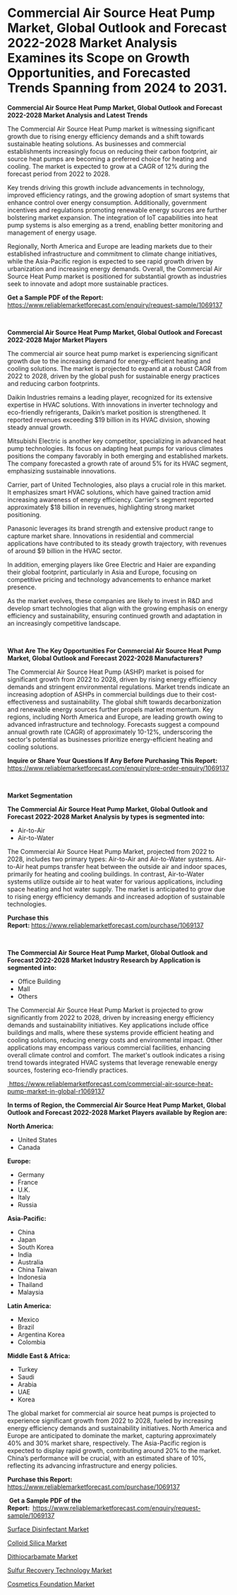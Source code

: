 <p><h1>Commercial Air Source Heat Pump Market, Global Outlook and Forecast 2022-2028 Market Analysis Examines its Scope on Growth Opportunities, and Forecasted Trends Spanning from 2024 to 2031.</h1></p><p><strong>Commercial Air Source Heat Pump Market, Global Outlook and Forecast 2022-2028 Market Analysis and Latest Trends</strong></p>
<p><p>The Commercial Air Source Heat Pump market is witnessing significant growth due to rising energy efficiency demands and a shift towards sustainable heating solutions. As businesses and commercial establishments increasingly focus on reducing their carbon footprint, air source heat pumps are becoming a preferred choice for heating and cooling. The market is expected to grow at a CAGR of 12% during the forecast period from 2022 to 2028.</p><p>Key trends driving this growth include advancements in technology, improved efficiency ratings, and the growing adoption of smart systems that enhance control over energy consumption. Additionally, government incentives and regulations promoting renewable energy sources are further bolstering market expansion. The integration of IoT capabilities into heat pump systems is also emerging as a trend, enabling better monitoring and management of energy usage.</p><p>Regionally, North America and Europe are leading markets due to their established infrastructure and commitment to climate change initiatives, while the Asia-Pacific region is expected to see rapid growth driven by urbanization and increasing energy demands. Overall, the Commercial Air Source Heat Pump market is positioned for substantial growth as industries seek to innovate and adopt more sustainable practices.</p></p>
<p><strong>Get a Sample PDF of the Report:&nbsp;</strong> <a href="https://www.reliablemarketforecast.com/enquiry/request-sample/1069137">https://www.reliablemarketforecast.com/enquiry/request-sample/1069137</a></p>
<p>&nbsp;</p>
<p><strong>Commercial Air Source Heat Pump Market, Global Outlook and Forecast 2022-2028 Major Market Players</strong></p>
<p><p>The commercial air source heat pump market is experiencing significant growth due to the increasing demand for energy-efficient heating and cooling solutions. The market is projected to expand at a robust CAGR from 2022 to 2028, driven by the global push for sustainable energy practices and reducing carbon footprints.</p><p>Daikin Industries remains a leading player, recognized for its extensive expertise in HVAC solutions. With innovations in inverter technology and eco-friendly refrigerants, Daikin’s market position is strengthened. It reported revenues exceeding $19 billion in its HVAC division, showing steady annual growth.</p><p>Mitsubishi Electric is another key competitor, specializing in advanced heat pump technologies. Its focus on adapting heat pumps for various climates positions the company favorably in both emerging and established markets. The company forecasted a growth rate of around 5% for its HVAC segment, emphasizing sustainable innovations.</p><p>Carrier, part of United Technologies, also plays a crucial role in this market. It emphasizes smart HVAC solutions, which have gained traction amid increasing awareness of energy efficiency. Carrier's segment reported approximately $18 billion in revenues, highlighting strong market positioning.</p><p>Panasonic leverages its brand strength and extensive product range to capture market share. Innovations in residential and commercial applications have contributed to its steady growth trajectory, with revenues of around $9 billion in the HVAC sector.</p><p>In addition, emerging players like Gree Electric and Haier are expanding their global footprint, particularly in Asia and Europe, focusing on competitive pricing and technology advancements to enhance market presence.</p><p>As the market evolves, these companies are likely to invest in R&D and develop smart technologies that align with the growing emphasis on energy efficiency and sustainability, ensuring continued growth and adaptation in an increasingly competitive landscape.</p></p>
<p>&nbsp;</p>
<p><strong>What Are The Key Opportunities For Commercial Air Source Heat Pump Market, Global Outlook and Forecast 2022-2028 Manufacturers?</strong></p>
<p><p>The Commercial Air Source Heat Pump (ASHP) market is poised for significant growth from 2022 to 2028, driven by rising energy efficiency demands and stringent environmental regulations. Market trends indicate an increasing adoption of ASHPs in commercial buildings due to their cost-effectiveness and sustainability. The global shift towards decarbonization and renewable energy sources further propels market momentum. Key regions, including North America and Europe, are leading growth owing to advanced infrastructure and technology. Forecasts suggest a compound annual growth rate (CAGR) of approximately 10-12%, underscoring the sector's potential as businesses prioritize energy-efficient heating and cooling solutions.</p></p>
<p><strong>Inquire or Share Your Questions If Any Before Purchasing This Report:</strong> <a href="https://www.reliablemarketforecast.com/enquiry/pre-order-enquiry/1069137">https://www.reliablemarketforecast.com/enquiry/pre-order-enquiry/1069137</a></p>
<p>&nbsp;</p>
<p><strong>Market Segmentation</strong></p>
<p><strong>The Commercial Air Source Heat Pump Market, Global Outlook and Forecast 2022-2028 Market Analysis by types is segmented into:</strong></p>
<p><ul><li>Air-to-Air</li><li>Air-to-Water</li></ul></p>
<p><p>The Commercial Air Source Heat Pump Market, projected from 2022 to 2028, includes two primary types: Air-to-Air and Air-to-Water systems. Air-to-Air heat pumps transfer heat between the outside air and indoor spaces, primarily for heating and cooling buildings. In contrast, Air-to-Water systems utilize outside air to heat water for various applications, including space heating and hot water supply. The market is anticipated to grow due to rising energy efficiency demands and increased adoption of sustainable technologies.</p></p>
<p><strong>Purchase this Report:&nbsp;</strong><a href="https://www.reliablemarketforecast.com/purchase/1069137">https://www.reliablemarketforecast.com/purchase/1069137</a></p>
<p>&nbsp;</p>
<p><strong>The Commercial Air Source Heat Pump Market, Global Outlook and Forecast 2022-2028 Market Industry Research by Application is segmented into:</strong></p>
<p><ul><li>Office Building</li><li>Mall</li><li>Others</li></ul></p>
<p><p>The Commercial Air Source Heat Pump Market is projected to grow significantly from 2022 to 2028, driven by increasing energy efficiency demands and sustainability initiatives. Key applications include office buildings and malls, where these systems provide efficient heating and cooling solutions, reducing energy costs and environmental impact. Other applications may encompass various commercial facilities, enhancing overall climate control and comfort. The market's outlook indicates a rising trend towards integrated HVAC systems that leverage renewable energy sources, fostering eco-friendly practices.</p></p>
<p><a href="https://www.reliablemarketforecast.com/commercial-air-source-heat-pump-market-in-global-r1069137">&nbsp;https://www.reliablemarketforecast.com/commercial-air-source-heat-pump-market-in-global-r1069137</a></p>
<p><strong>In terms of Region, the Commercial Air Source Heat Pump Market, Global Outlook and Forecast 2022-2028 Market Players available by Region are:</strong></p>
<p>
    <p> <strong> North America: </strong>
        <ul>
            <li>United States</li>
            <li>Canada</li>
        </ul>
        </p> 
    <p> <strong> Europe: </strong>
        <ul>
            <li>Germany</li>
            <li>France</li>
            <li>U.K.</li>
            <li>Italy</li>
            <li>Russia</li>
        </ul>
        </p> 
    <p> <strong> Asia-Pacific: </strong>
        <ul>
            <li>China</li>
            <li>Japan</li>
            <li>South Korea</li>
            <li>India</li>
            <li>Australia</li>
            <li>China Taiwan</li>
            <li>Indonesia</li>
            <li>Thailand</li>
            <li>Malaysia</li>
        </ul>
        </p> 
    <p> <strong> Latin America: </strong>
        <ul>
            <li>Mexico</li>
            <li>Brazil</li>
            <li>Argentina Korea</li>
            <li>Colombia</li>
        </ul>
        </p> 
    <p> <strong> Middle East & Africa: </strong>
        <ul>
            <li>Turkey</li>
            <li>Saudi</li>
            <li>Arabia</li>
            <li>UAE</li>
            <li>Korea</li>
        </ul>
    </p>
    </p>
<p><p>The global market for commercial air source heat pumps is projected to experience significant growth from 2022 to 2028, fueled by increasing energy efficiency demands and sustainability initiatives. North America and Europe are anticipated to dominate the market, capturing approximately 40% and 30% market share, respectively. The Asia-Pacific region is expected to display rapid growth, contributing around 20% to the market. China’s performance will be crucial, with an estimated share of 10%, reflecting its advancing infrastructure and energy policies.</p></p>
<p><strong>Purchase this Report: </strong><a href="https://www.reliablemarketforecast.com/purchase/1069137">https://www.reliablemarketforecast.com/purchase/1069137</a></p>
<p>&nbsp;<strong>Get a Sample PDF of the Report:&nbsp;&nbsp;</strong><a href="https://www.reliablemarketforecast.com/enquiry/request-sample/1069137">https://www.reliablemarketforecast.com/enquiry/request-sample/1069137</a></p>
<p><strong></strong></p>
<p><p><a href="https://issuu.com/reportprime-2/docs/surface-disinfectant-market-size-20_3d29abc3085185">Surface Disinfectant Market</a></p><p><a href="https://www.linkedin.com/pulse/colloid-silica-industry-analysis-report-its-market-size-ukizf?trackingId=M%2ByWEOQjTXuES%2B674wmagw%3D%3D">Colloid Silica Market</a></p><p><a href="https://issuu.com/reportprime-2/docs/dithiocarbamate-market-size-2030.pp_3b71d4074cdc3e">Dithiocarbamate Market</a></p><p><a href="https://medium.com/@haangelat16/the-sulfur-recovery-technology-market-decisions-are-mostly-driven-by-resource-optimization-and-e78b2638b95d">Sulfur Recovery Technology Market</a></p><p><a href="https://medium.com/@trameciabutler41/this-report-aims-to-provide-a-comprehensive-presentation-of-the-global-market-for-cosmetics-d915f36a700f">Cosmetics Foundation Market</a></p></p>
